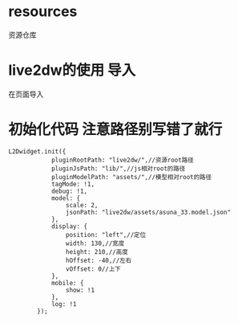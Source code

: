 # resources
资源仓库
# live2dw的使用 导入
在页面导入<script src="live2dw/lib/L2Dwidget.min.js"></script>
# 初始化代码 注意路径别写错了就行
    L2Dwidget.init({
				pluginRootPath: "live2dw/",//资源root路径
				pluginJsPath: "lib/",//js相对root的路径
				pluginModelPath: "assets/",//模型相对root的路径
				tagMode: !1,
				debug: !1,
				model: {
					scale: 2,
					jsonPath: "live2dw/assets/asuna_33.model.json"
				},
				display: {
					position: "left",//定位
					width: 130,//宽度
					height: 210,//高度
					hOffset: -40,//左右
					vOffset: 0//上下
				},
				mobile: {
					show: !1
				},
				log: !1
			});
